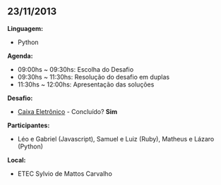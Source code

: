 <h2>23/11/2013</h2>

<b>Linguagem:</b> 
<ul>
  <li>Python</li>
</ul>
<b>Agenda:</b>
<ul>
  <li>09:00hs ~ 09:30hs: Escolha do Desafio</li>
  <li>09:30hs ~ 11:30hs: Resolução do desafio em duplas</li>
  <li>11:30hs ~ 12:00hs: Apresentação das soluções</li>
</ul>
<b>Desafio:</b> 
<ul>
  <li><a href="http://dojopuzzles.com/problemas/exibe/caixa-eletronico/" target="_new">Caixa Eletrônico</a> - Concluído? <b>Sim</b></li>
</ul>
<b>Participantes:</b> 
<ul>
  <li>Léo e Gabriel (Javascript), Samuel e Luiz (Ruby), Matheus e Lázaro (Python) </li>
</ul>
<b>Local:</b> 
<ul>
  <li>ETEC Sylvio de Mattos Carvalho</li>
</ul>
